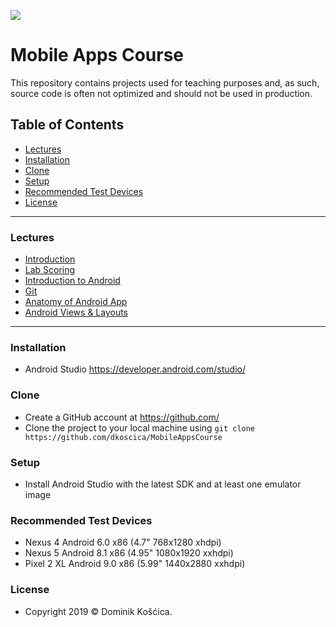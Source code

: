 ![](https://www.medicalcenter.virginia.edu/mobile-device-setup/colorsAndroidlogo.jpg/image)

# Mobile Apps Course
This repository contains projects used for teaching purposes and, as such, source code is often not optimized and should not be used in production.

## Table of Contents
- [Lectures](#Lectures)
- [Installation](#Installation)
- [Clone](#Clone)
- [Setup](#Setup)
- [Recommended Test Devices](#Recommended-Test-Devices)
- [License](#License)

---
### Lectures
- [Introduction](https://drive.google.com/file/d/1GGI3eorrtkV2T7eT3INalHwVrLvhI4CU/view)
- [Lab Scoring](https://drive.google.com/file/d/1-g0cUngsovRBfbFCHTFRbG45WUiKqC4U/view)
- [Introduction to Android](https://drive.google.com/file/d/13ssc9zkdFF1GZD8FzkgJyqbhaKFutir6/view)
- [Git](https://drive.google.com/file/d/1upElV6Dig-TgPJhM43zDO0XtOF8hF0-0/view)
- [Anatomy of Android App](https://drive.google.com/file/d/1jHADFUweUU99wLyOI6p48E0SuaSyebmn/view)
- [Android Views & Layouts](https://drive.google.com/file/d/1-VPBwI9hVblZREkUZGwCrdeFk9pQBptk/view)
---
### Installation
* Android Studio https://developer.android.com/studio/

### Clone
* Create a GitHub account at https://github.com/
* Clone the project to your local machine using `git clone https://github.com/dkoscica/MobileAppsCourse`

### Setup
* Install Android Studio with the latest SDK and at least one emulator image

### Recommended Test Devices
* Nexus 4 Android 6.0 x86 (4.7" 768x1280 xhdpi)
* Nexus 5 Android 8.1 x86 (4.95" 1080x1920 xxhdpi)
* Pixel 2 XL Android 9.0 x86 (5.99" 1440x2880 xxhdpi)

### License
* Copyright 2019 © Dominik Košćica.
